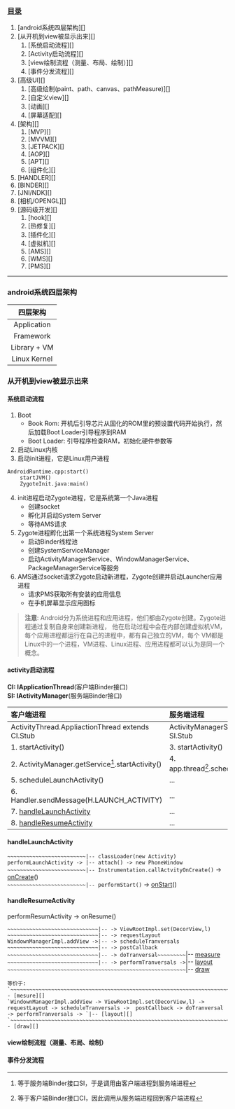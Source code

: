 ### [目录](#目录)	
1. [android系统四层架构][]
2. [从开机到view被显示出来][]
	1. [系统启动流程][]
	2. [Activity启动流程][]
	3. [view绘制流程（测量、布局、绘制）][]
	4. [事件分发流程][]
3. [高级UI][]
	1. [高级绘制(paint、path、canvas、pathMeasure)][]
	2. [自定义view][]
	3. [动画][]
	4. [屏幕适配][]
4. [架构][]
	1. [MVP][]
	2. [MVVM][]
	3. [JETPACK][]
	4. [AOP][]
	5. [APT][]
	6. [组件化][]
5. [HANDLER][]
6. [BINDER][]
7. [JNI/NDK][]
8. [相机/OPENGL][]
9. [源码级开发][]
	1. [hook][]
	2. [热修复][]
	3. [插件化][]
	4. [虚拟机][]
	5. [AMS][]
	6. [WMS][]
	7. [PMS][]


[^_^]: -------------------------------参考式目录跳转连接--------------------------------------------
[android系统四层架构]: #android系统四层架构  
[从开机到view被显示出来]: #从开机到view被显示出来  
[系统启动流程]: #系统启动流程  
[Activity启动流程]: #activity启动流程  
[view绘制流程（测量、布局、绘制）]: #view绘制流程（测量、布局、绘制）  
[事件分发流程]: #事件分发流程  
[高级UI]: #高级UI  
[高级绘制(paint、path、canvas、pathMeasure)]: #高级绘制(paint、path、canvas、pathMeasure)  
[自定义view]: #自定义view  
[动画]: #动画  
[屏幕适配]: #屏幕适配  
[架构]: #架构  
[MVP]: #MVP  
[MVVM]: #MVVM  
[JETPACK]: #JETPACK  
[AOP]: #AOP  
[APT]: #APT  
[组件化]: #组件化  
[HANDLER]: #HANDLER  
[BINDER]: #BINDER  
[JNI/NDK]: #JNI/NDK  
[相机/OPENGL]: #相机/OPENGL  
[源码级开发]: #源码级开发  
[hook]: #hook  
[热修复]: #热修复  
[插件化]: #插件化  
[虚拟机]: #虚拟机  
[AMS]: #AMS
[WMS]: #WMS
[PMS]: #PMS
[^_^]: -------------------------------参考式目录跳转连接--------------------------------------------


---------------------------------------------------------------------------------------------------


### android系统四层架构
|   四层架构   |
|    :----:    |
| Application  |
| Framework    |
| Library + VM |
| Linux Kernel |


### 从开机到view被显示出来
#### 系统启动流程
1. Boot
	* Book Rom: 开机后引导芯片从固化的ROM里的预设置代码开始执行，然后加载Boot Loader引导程序到RAM
	* Boot Loader: 引导程序检查RAM，初始化硬件参数等
2. 启动Linux内核
3. 启动init进程，它是Linux用户进程
```
AndroidRuntime.cpp:start()
	startJVM()
	ZygoteInit.java:main()
```
4. init进程启动Zygote进程，它是系统第一个Java进程
	* 创建socket
	* 孵化并启动System Server
	* 等待AMS请求
5. Zygote进程孵化出第一个系统进程System Server
	* 启动Binder线程池
	* 创建SystemServiceManager
	* 启动ActivityManagerService、WindowManagerService、PackageManagerService等服务
6. AMS通过socket请求Zygote启动新进程，Zygote创建并启动Launcher应用进程  
	* 请求PMS获取所有安装的应用信息  
	* 在手机屏幕显示应用图标  

> **注意**: Android分为系统进程和应用进程，他们都由Zygote创建。Zygote进程通过复制自身来创建新进程，
他在启动过程中会在内部创建虚拟机VM，每个应用进程都运行在自己的进程中，都有自己独立的VM，每个
VM都是Linux中的一个进程，VM进程、Linux进程、应用进程都可以认为是同一个概念。


#### activity启动流程 
**CI: IApplicationThread**(客户端Binder接口)  
**SI: IActivityManager**(服务端Binder接口)  

| 客户端进程                                        | 服务端进程                                 |
| :----                                             | :----                                      | 
| ActivityThread.AppliactionThread extends CI.Stub  | ActivityManagerService extends SI.Stub     |
| 1. startActivity()                                | 3. startActivity()                         | 
| 2. ActivityManager.getService[^1].startActivity() | 4. app.thread[^2].scheduleLaunchActivity() |
| 5. scheduleLaunchActivity()                       | ...                                        |
| 6. Handler.sendMessage(H.LAUNCH_ACTIVITY)         | ...                                        |
| 7. [handleLaunchActivity][]                       | ...                                        |
| 8. [handleResumeActivity][]                       | ...                                        |

[^1]: 等于服务端Binder接口SI，于是调用由客户端进程到服务端进程  
[^2]: 等于客户端Binder接口CI，因此调用从服务端进程回到客户端进程  

#### handleLaunchActivity

`~~~~~~~~~~~~~~~~~~~~~~~~~|-- classLoader(new Activity)`  
`performLaunchActivity -> |-- attach() -> new PhoneWindow`  
`~~~~~~~~~~~~~~~~~~~~~~~~~|-- Instrumentation.callActvityOnCreate()` -> [onCreate][]()  
`~~~~~~~~~~~~~~~~~~~~~~~~~|-- performStart()` -> [onStart][]()  

#### handleResumeActivity

performResumActivity -> onResume()  

`~~~~~~~~~~~~~~~~~~~~~~~~~~~~~|-- -> ViewRootImpl.set(DecorView,l)`  
`~~~~~~~~~~~~~~~~~~~~~~~~~~~~~|-- -> requestLayout`   
`WindownManagerImpl.addView ->|-- -> scheduleTranversals`  
`~~~~~~~~~~~~~~~~~~~~~~~~~~~~~|-- -> postCallback`   
`~~~~~~~~~~~~~~~~~~~~~~~~~~~~~|-- -> doTranversal~~~~~~~~~`|-- [measure][]	    
`~~~~~~~~~~~~~~~~~~~~~~~~~~~~~|-- -> performTranversals ->`|-- [layout][]	    
`~~~~~~~~~~~~~~~~~~~~~~~~~~~~~~~~~~~~~~~~~~~~~~~~~~~~~~~~~`|-- [draw][]	  

```
等价于:  
`~~~~~~~~~~~~~~~~~~~~~~~~~~~~~~~~~~~~~~~~~~~~~~~~~~~~~~~~~~~~~~~~~~~~~~~~~~~~~~~~~~~~~~~~~~~~~~~~~~~~~~~~~~~~~~~~~~~~~~~~~~~~~~~~~~~~~~~~~~~~~~~~~~~~~~~~~~~~~~`|-- [mesure][]
`WindownManagerImpl.addView -> ViewRootImpl.set(DecorView,l) -> requestLayout -> scheduleTranversals ->  postCallback -> doTranversal -> performTranversals -> `|-- [layout][]
`~~~~~~~~~~~~~~~~~~~~~~~~~~~~~~~~~~~~~~~~~~~~~~~~~~~~~~~~~~~~~~~~~~~~~~~~~~~~~~~~~~~~~~~~~~~~~~~~~~~~~~~~~~~~~~~~~~~~~~~~~~~~~~~~~~~~~~~~~~~~~~~~~~~~~~~~~~~~~~`|-- [draw][]
```

[handleLaunchActivity]: #handleLaunchActivity
[handleResumeActivity]: #handleResumeActivity
[onCreate]: #onCreate
[onStart]: #onStart
[measure]: #measure
[layout]: #layout
[draw]: #draw


#### view绘制流程（测量、布局、绘制） 
#### 事件分发流程
